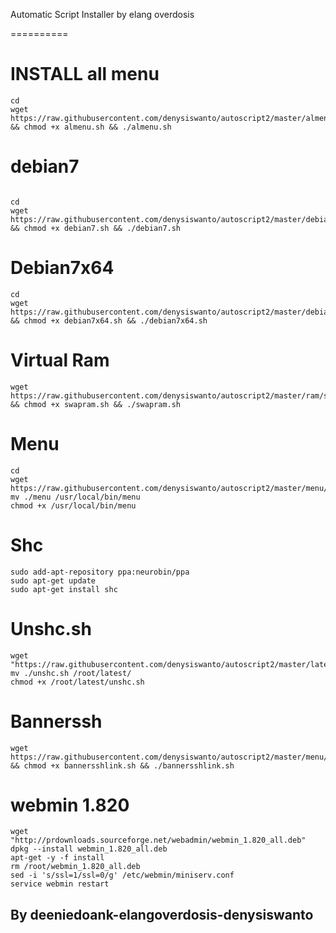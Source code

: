 Automatic Script Installer by elang overdosis

==========
# INSTALL all menu
```
cd
wget https://raw.githubusercontent.com/denysiswanto/autoscript2/master/almenu.sh && chmod +x almenu.sh && ./almenu.sh
```
# debian7
```

cd
wget https://raw.githubusercontent.com/denysiswanto/autoscript2/master/debian7.sh && chmod +x debian7.sh && ./debian7.sh

```

# Debian7x64
```
cd
wget https://raw.githubusercontent.com/denysiswanto/autoscript2/master/debian7x64.sh && chmod +x debian7x64.sh && ./debian7x64.sh
```
# Virtual Ram
```
wget https://raw.githubusercontent.com/denysiswanto/autoscript2/master/ram/swapram.sh && chmod +x swapram.sh && ./swapram.sh
```
# Menu
```
cd
wget https://raw.githubusercontent.com/denysiswanto/autoscript2/master/menu/menu
mv ./menu /usr/local/bin/menu
chmod +x /usr/local/bin/menu
```
# Shc
```
sudo add-apt-repository ppa:neurobin/ppa
sudo apt-get update
sudo apt-get install shc
```
# Unshc.sh
```
wget "https://raw.githubusercontent.com/denysiswanto/autoscript2/master/latest/unshc.sh"
mv ./unshc.sh /root/latest/
chmod +x /root/latest/unshc.sh
```
# Bannerssh
```
wget https://raw.githubusercontent.com/denysiswanto/autoscript2/master/menu/bannersshlink.sh && chmod +x bannersshlink.sh && ./bannersshlink.sh
```
# webmin 1.820
```
wget "http://prdownloads.sourceforge.net/webadmin/webmin_1.820_all.deb"
dpkg --install webmin_1.820_all.deb
apt-get -y -f install
rm /root/webmin_1.820_all.deb
sed -i 's/ssl=1/ssl=0/g' /etc/webmin/miniserv.conf
service webmin restart
```

## By deeniedoank-elangoverdosis-denysiswanto
